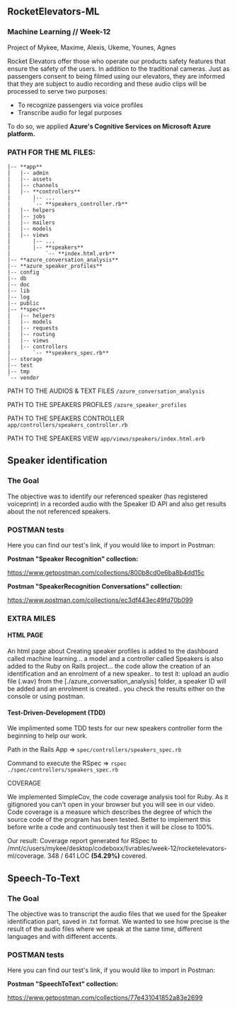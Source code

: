 ## RocketElevators-ML
### Machine Learning // Week-12
Project of Mykee, Maxime, Alexis, Ukeme, Younes, Agnes

Rocket Elevators offer those who operate our products safety features that ensure the safety of the users. In addition to the traditional cameras. 
Just as passengers consent to being filmed using our elevators, they are informed that they are subject to audio recording and these audio clips will be processed to serve two purposes:
 - To recognize passengers via voice profiles
 - Transcribe audio for legal purposes

To do so, we applied **Azure's Cognitive Services on Microsoft Azure platform.**

### PATH FOR THE ML FILES:

```
|-- **app**
|   |-- admin
|   |-- assets
|   |-- channels
|   |-- **controllers**
|       |-- ...
|       `-- **speakers_controller.rb**
|   |-- helpers
|   |-- jobs
|   |-- mailers
|   |-- models
|   |-- views
|       |-- ...
|       |-- **speakers**
|           `-- **index.html.erb**
|-- **azure_conversation_analysis**
|-- **azure_speaker_profiles**
|-- config
|-- db
|-- doc
|-- lib
|-- log
|-- public
|-- **spec**
|   |-- helpers
|   |-- models
|   |-- requests
|   |-- routing
|   |-- views
|   |-- controllers
|       `-- **speakers_spec.rb**
|-- storage
|-- test
|-- tmp
`-- vendor
```
PATH TO THE AUDIOS & TEXT FILES  ```/azure_conversation_analysis```

PATH TO THE SPEAKERS PROFILES  ```/azure_speaker_profiles```

PATH TO THE SPEAKERS CONTROLLER  ```app/controllers/speakers_controller.rb```

PATH TO THE SPEAKERS VIEW   ```app/views/speakers/index.html.erb```


## Speaker identification

### The Goal 
The objective was to identify our referenced speaker (has registered voiceprint) in a recorded audio with the Speaker ID API and also get results about the not referenced speakers.

### POSTMAN tests

Here you can find our test's link, if you would like to import in Postman:

**Postman "Speaker Recognition" collection:**

https://www.getpostman.com/collections/800b8cd0e6ba8b4dd15c

**Postman "SpeakerRecognition Conversations" collection:**

https://www.postman.com/collections/ec3df443ec49fd70b099


### EXTRA MILES

#### HTML PAGE

An html page about Creating speaker profiles is added to the dashboard called machine learning... a model and a controller called Speakers is also added to the Ruby on Rails project... the code allow the creation of an identification and an enrolment of a new speaker.. to test it: upload an audio file (.wav) from the [./azure_conversation_analysis] folder, a speaker ID will be added and an enrolment is created.. you check the results either on the console or using postman.

#### Test-Driven-Development (TDD)

We implimented some TDD tests for our new speakers controller form the beginning to help our work.

Path in the Rails App => ```spec/controllers/speakers_spec.rb```

Command to execute the RSpec => ```rspec ./spec/controllers/speakers_spec.rb```

COVERAGE

We implemented SimpleCov, the code coverage analysis tool for Ruby. As it gitignored you can't open in your browser but you will see in our video. Code coverage is a measure which describes the degree of which the source code of the program has been tested. Better to implement this before write a code and continuously test then it will be close to 100%.

Our result: Coverage report generated for RSpec to /mnt/c/users/mykee/desktop/codeboxx/livrables/week-12/rocketelevators-ml/coverage. 348 / 641 LOC **(54.29%)** covered.


## Speech-To-Text

### The Goal 
The objective was to transcript the audio files that we used for the Speaker identification part, saved in .txt format.
We wanted to see how precise is the result of the audio files where we speak at the same time, different languages and with different accents. 

### POSTMAN tests

Here you can find our test's link, if you would like to import in Postman:

**Postman "SpeechToText" collection:**

https://www.getpostman.com/collections/77e431041852a83e2699

